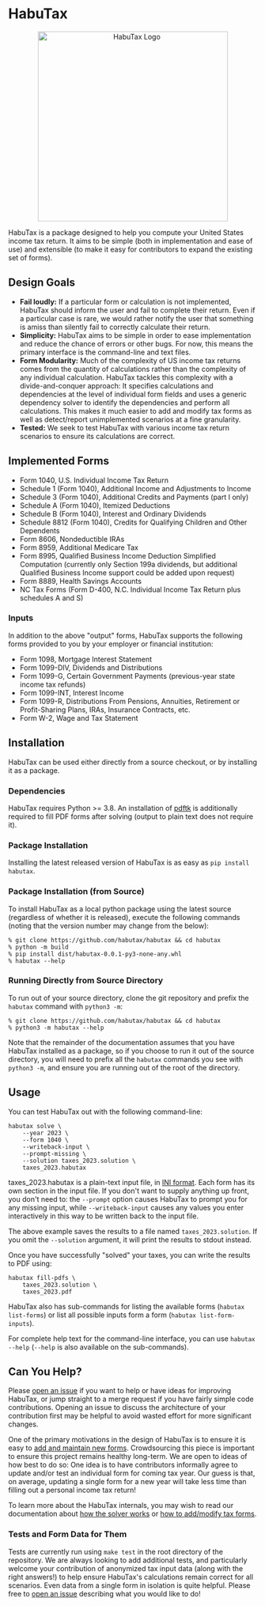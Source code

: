 # HabuTax

<p align="center">
<img src="https://github.com/habutax/habutax/raw/main/doc/habutax_logo.svg" alt="HabuTax Logo" title="HabuTax Logo" width="384"/>
</p>

HabuTax is a package designed to help you compute your United States income tax
return. It aims to be simple (both in implementation and ease of use) and
extensible (to make it easy for contributors to expand the existing set of
forms).

## Design Goals

* **Fail loudly:** If a particular form or calculation is not implemented,
  HabuTax should inform the user and fail to complete their return. Even if a
  particular case is rare, we would rather notify the user that something is
  amiss than silently fail to correctly calculate their return.
* **Simplicity:** HabuTax aims to be simple in order to ease implementation and
  reduce the chance of errors or other bugs. For now, this means the primary
  interface is the command-line and text files.
* **Form Modularity:** Much of the complexity of US income tax returns comes
  from the quantity of calculations rather than the complexity of any individual
  calculation. HabuTax tackles this complexity with a divide-and-conquer
  approach: It specifies calculations and dependencies at the level of
  individual form fields and uses a generic dependency solver to identify the
  dependencies and perform all calculations. This makes it much easier to add
  and modify tax forms as well as detect/report unimplemented scenarios at a
  fine granularity.
* **Tested:** We seek to test HabuTax with various income tax return scenarios
  to ensure its calculations are correct.

## Implemented Forms

* Form 1040, U.S. Individual Income Tax Return
* Schedule 1 (Form 1040), Additional Income and Adjustments to Income
* Schedule 3 (Form 1040), Additional Credits and Payments (part I only)
* Schedule A (Form 1040), Itemized Deductions
* Schedule B (Form 1040), Interest and Ordinary Dividends
* Schedule 8812 (Form 1040), Credits for Qualifying Children and Other
  Dependents
* Form 8606, Nondeductible IRAs
* Form 8959, Additional Medicare Tax
* Form 8995, Qualified Business Income Deduction Simplified Computation
  (currently only Section 199a dividends, but additional Qualified Business
  Income support could be added upon request)
* Form 8889, Health Savings Accounts
* NC Tax Forms (Form D-400, N.C. Individual Income Tax Return plus schedules A and S)

### Inputs

In addition to the above "output" forms, HabuTax supports the following forms
provided to you by your employer or financial institution:

* Form 1098, Mortgage Interest Statement
* Form 1099-DIV, Dividends and Distributions
* Form 1099-G, Certain Government Payments (previous-year state income tax
  refunds)
* Form 1099-INT, Interest Income
* Form 1099-R, Distributions From Pensions, Annuities, Retirement or
  Profit-Sharing Plans, IRAs, Insurance Contracts, etc.
* Form W-2, Wage and Tax Statement

## Installation

HabuTax can be used either directly from a source checkout, or by installing it
as a package.

### Dependencies

HabuTax requires Python >= 3.8. An installation of
[pdftk](https://gitlab.com/pdftk-java/pdftk) is additionally required to fill
PDF forms after solving (output to plain text does not require it).

### Package Installation

Installing the latest released version of HabuTax is as easy as `pip install
habutax`.

### Package Installation (from Source)

To install HabuTax as a local python package using the latest source (regardless
of whether it is released), execute the following commands (noting that the
version number may change from the below):

```
% git clone https://github.com/habutax/habutax && cd habutax
% python -m build
% pip install dist/habutax-0.0.1-py3-none-any.whl
% habutax --help
```

### Running Directly from Source Directory

To run out of your source directory, clone the git repository and prefix the
`habutax` command with `python3 -m`:

```
% git clone https://github.com/habutax/habutax && cd habutax
% python3 -m habutax --help
```

Note that the remainder of the documentation assumes that you have HabuTax
installed as a package, so if you choose to run it out of the source directory,
you will need to prefix all the `habutax` commands you see with `python3 -m`,
and ensure you are running out of the root of the directory.

## Usage

You can test HabuTax out with the following command-line:

```
habutax solve \
    --year 2023 \
    --form 1040 \
    --writeback-input \
    --prompt-missing \
    --solution taxes_2023.solution \
    taxes_2023.habutax
```

taxes_2023.habutax is a plain-text input file, in [INI
format](https://en.wikipedia.org/wiki/INI_file#Format). Each form has its own
section in the input file. If you don't want to supply anything up front, you
don't need to: the `--prompt` option causes HabuTax to prompt you for any
missing input, while `--writeback-input` causes any values you enter
interactively in this way to be written back to the input file.

The above example saves the results to a file named `taxes_2023.solution`. If
you omit the `--solution` argument, it will print the results to stdout instead.

Once you have successfully "solved" your taxes, you can write the results to PDF
using:

```
habutax fill-pdfs \
    taxes_2023.solution \
    taxes_2023.pdf
```

HabuTax also has sub-commands for listing the available forms (`habutax
list-forms`) or list all possible inputs form a form (`habutax
list-form-inputs`).

For complete help text for the command-line interface, you can use `habutax
--help` (`--help` is also available on the sub-commands).

## Can You Help?

Please [open an issue](https://github.com/habutax/habutax/issues/new) if you
want to help or have ideas for improving HabuTax, or jump straight to a merge
request if you have fairly simple code contributions. Opening an issue to
discuss the architecture of your contribution first may be helpful to avoid
wasted effort for more significant changes.

One of the primary motivations in the design of HabuTax is to ensure it is easy
to [add and maintain new
forms](https://github.com/habutax/habutax/tree/main/doc/adding_modifying_forms.md).
Crowdsourcing this piece is important to ensure this project remains healthy
long-term. We are open to ideas of how best to do so: One idea is to have
contributors informally agree to update and/or test an individual form for
coming tax year. Our guess is that, on average, updating a single form for a new
year will take less time than filling out a personal income tax return!

To learn more about the HabuTax internals, you may wish to read our
documentation about [how the solver
works](https://github.com/habutax/habutax/tree/main/doc/solver.md) or [how to
add/modify tax
forms](https://github.com/habutax/habutax/tree/main/doc/adding_modifying_forms.md).

### Tests and Form Data for Them

Tests are currently run using `make test` in the root directory of the
repository. We are always looking to add additional tests, and particularly
welcome your contribution of anonymized tax input data (along with the right
answers!) to help ensure HabuTax's calculations remain correct for all
scenarios. Even data from a single form in isolation is quite helpful. Please
free to [open an issue](https://github.com/habutax/habutax/issues/new)
describing what you would like to do!
